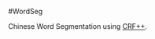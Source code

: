 #WordSeg

Chinese Word Segmentation using [CRF++][link1].

[link1]:http://crfpp.googlecode.com/svn/trunk/doc/index.html

[link2]:https://github.com/isnowfy/snowseg/blob/master/unigram_add_one.py

